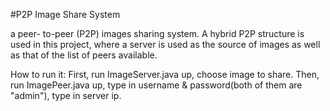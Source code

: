 #P2P Image Share System

a peer- to-peer (P2P) images sharing system. A hybrid P2P structure is used in this project, where a server is used as the source of images as well as that of the list of peers available.

How to run it:
First, run ImageServer.java up, choose image to share.
Then, run ImagePeer.java up, type in username & password(both of them are "admin"), type in server ip.

